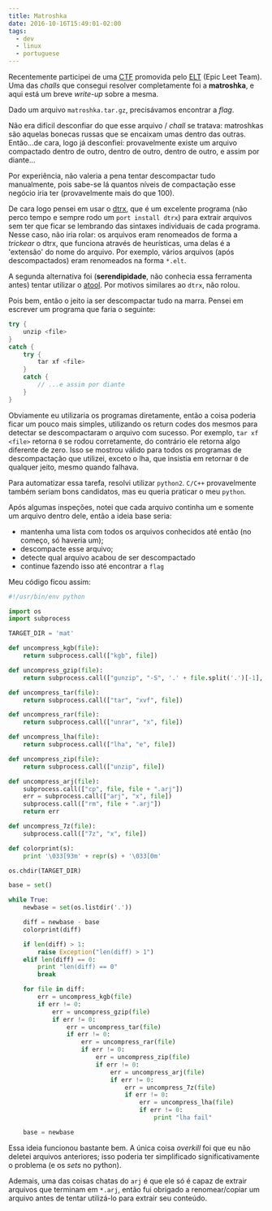 ```yaml
---
title: Matroshka
date: 2016-10-16T15:49:01-02:00
tags:
  - dev
  - linux
  - portuguese
---
```


Recentemente participei de uma
[CTF](https://ctf.tecland.com.br/Pwn2Win/game/scoreboard/) promovida pelo
[ELT](https://ctf-br.org/elt) (Epic Leet Team). Uma das *challs* que consegui
resolver completamente foi a **matroshka**, e aqui está um breve *write-up*
sobre a mesma.

Dado um arquivo `matroshka.tar.gz`, precisávamos encontrar a *flag*.

<!--more-->

Não era difícil desconfiar do que esse arquivo / *chall* se tratava: matroshkas
são aquelas bonecas russas que se encaixam umas dentro das outras. Então...de
cara, logo já desconfiei: provavelmente existe um arquivo compactado dentro de
outro, dentro de outro, dentro de outro, e assim por diante...

Por experiência, não valeria a pena tentar descompactar tudo manualmente, pois
sabe-se lá quantos níveis de compactação esse negócio iria ter (provavelmente
mais do que 100).

De cara logo pensei em usar o [dtrx](https://brettcsmith.org/2007/dtrx/), que é
um excelente programa (não perco tempo e sempre rodo um `port install dtrx`)
para extrair arquivos sem ter que ficar se lembrando das sintaxes individuais de
cada programa. Nesse caso, não iria rolar: os arquivos eram renomeados de forma
a *trickear* o dtrx, que funciona através de heurísticas, uma delas é a
'extensão' do nome do arquivo. Por exemplo, vários arquivos (após
descompactados) eram renomeados na forma `*.elt`.

A segunda alternativa foi (**serendipidade**, não conhecia essa ferramenta
antes) tentar utilizar o [atool](http://www.nongnu.org/atool/). Por motivos
similares ao `dtrx`, não rolou.

Pois bem, então o jeito ia ser descompactar tudo na marra. Pensei em escrever um
programa que faria o seguinte:

```cpp
try {
	unzip <file>
}
catch {
	try {
		tar xf <file>
	}
	catch {
		// ...e assim por diante
	}
}
```

Obviamente eu utilizaria os programas diretamente, então a coisa poderia ficar
um pouco mais simples, utilizando os return codes dos mesmos para detectar se
descompactaram o arquivo com sucesso. Por exemplo, `tar xf <file>` retorna `0`
se rodou corretamente, do contrário ele retorna algo diferente de zero. Isso se
mostrou válido para todos os programas de descompactação que utilizei, exceto o
lha, que insistia em retornar `0` de qualquer jeito, mesmo quando falhava.

Para automatizar essa tarefa, resolvi utilizar `python2`. `C/C++` provavelmente
também seriam bons candidatos, mas eu queria praticar o meu `python`.

Após algumas inspeções, notei que cada arquivo continha um e somente um arquivo
dentro dele, então a ideia base seria:

* mantenha uma lista com todos os arquivos conhecidos até então (no começo, só
  haveria um);
* descompacte esse arquivo;
* detecte qual arquivo acabou de ser descompactado
* continue fazendo isso até encontrar a `flag`

Meu código ficou assim:

```python
#!/usr/bin/env python

import os
import subprocess

TARGET_DIR = 'mat'

def uncompress_kgb(file):
    return subprocess.call(["kgb", file])

def uncompress_gzip(file):
    return subprocess.call(["gunzip", "-S", '.' + file.split('.')[-1], file])

def uncompress_tar(file):
    return subprocess.call(["tar", "xvf", file])

def uncompress_rar(file):
    return subprocess.call(["unrar", "x", file])

def uncompress_lha(file):
    return subprocess.call(["lha", "e", file])

def uncompress_zip(file):
    return subprocess.call(["unzip", file])

def uncompress_arj(file):
    subprocess.call(["cp", file, file + ".arj"])
    err = subprocess.call(["arj", "x", file])
    subprocess.call(["rm", file + ".arj"])
    return err

def uncompress_7z(file):
    subprocess.call(["7z", "x", file])

def colorprint(s):
    print '\033[93m' + repr(s) + '\033[0m'

os.chdir(TARGET_DIR)

base = set()

while True:
    newbase = set(os.listdir('.'))

    diff = newbase - base
    colorprint(diff)

    if len(diff) > 1:
        raise Exception("len(diff) > 1")
    elif len(diff) == 0:
        print "len(diff) == 0"
        break

    for file in diff:
        err = uncompress_kgb(file)
        if err != 0:
            err = uncompress_gzip(file)
            if err != 0:
                err = uncompress_tar(file)
                if err != 0:
                    err = uncompress_rar(file)
                    if err != 0:
                        err = uncompress_zip(file)
                        if err != 0:
                            err = uncompress_arj(file)
                            if err != 0:
                                err = uncompress_7z(file)
                                if err != 0:
                                    err = uncompress_lha(file)
                                    if err != 0:
                                        print "lha fail"

    base = newbase
```

Essa ideia funcionou bastante bem. A única coisa *overkill* foi que eu não
deletei arquivos anteriores; isso poderia ter simplificado significativamente o
problema (e os *sets* no python).

Ademais, uma das coisas chatas do `arj` é que ele só é capaz de extrair arquivos
que terminam em `*.arj`, então fui obrigado a renomear/copiar um arquivo antes
de tentar utilizá-lo para extrair seu conteúdo.
